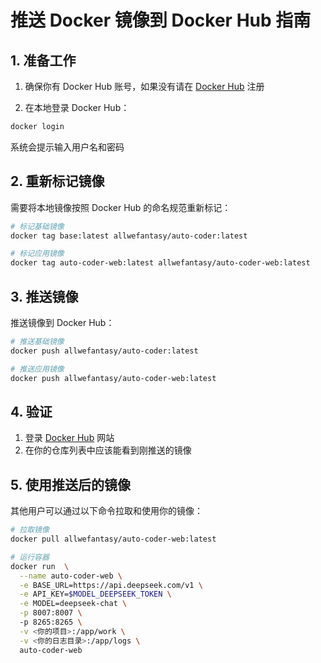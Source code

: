 # 推送 Docker 镜像到 Docker Hub 指南

## 1. 准备工作

1. 确保你有 Docker Hub 账号，如果没有请在 [Docker Hub](https://hub.docker.com) 注册

2. 在本地登录 Docker Hub：
```bash
docker login
```
系统会提示输入用户名和密码

## 2. 重新标记镜像

需要将本地镜像按照 Docker Hub 的命名规范重新标记：

```bash
# 标记基础镜像
docker tag base:latest allwefantasy/auto-coder:latest

# 标记应用镜像
docker tag auto-coder-web:latest allwefantasy/auto-coder-web:latest
```


## 3. 推送镜像

推送镜像到 Docker Hub：

```bash
# 推送基础镜像
docker push allwefantasy/auto-coder:latest

# 推送应用镜像
docker push allwefantasy/auto-coder-web:latest
```

## 4. 验证

1. 登录 [Docker Hub](https://hub.docker.com) 网站
2. 在你的仓库列表中应该能看到刚推送的镜像

## 5. 使用推送后的镜像

其他用户可以通过以下命令拉取和使用你的镜像：

```bash
# 拉取镜像
docker pull allwefantasy/auto-coder-web:latest

# 运行容器
docker run  \
  --name auto-coder-web \
  -e BASE_URL=https://api.deepseek.com/v1 \
  -e API_KEY=$MODEL_DEEPSEEK_TOKEN \
  -e MODEL=deepseek-chat \
  -p 8007:8007 \  
  -p 8265:8265 \
  -v <你的项目>:/app/work \
  -v <你的日志目录>:/app/logs \
  auto-coder-web
```
